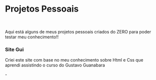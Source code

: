 # Projetos Pessoais
<br>
<p>Aqui está alguns de meus projetos pessoais criados do ZERO para poder testar meu conhecimento!!</p>

<h3>Site Gui</h3>
<p>Criei este site com base no meu conhecimento sobre Html e Css que aprendi assistindo o curso do Gustavo Guanabara</p>
<p> - <a href=""></a></p>



